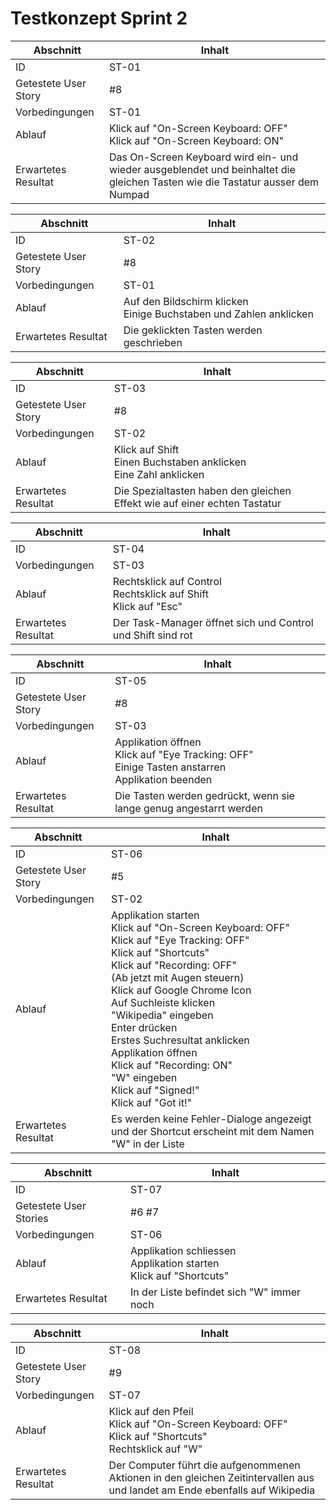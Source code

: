 # Testkonzept Sprint 2
Abschnitt | Inhalt
--- | ---
ID | ST-01
Getestete User Story | #8
Vorbedingungen | ST-01
Ablauf | Klick auf "On-Screen Keyboard: OFF"<br>Klick auf "On-Screen Keyboard: ON"
Erwartetes Resultat | Das On-Screen Keyboard wird ein- und wieder ausgeblendet und beinhaltet die gleichen Tasten wie die Tastatur ausser dem Numpad

Abschnitt | Inhalt
--- | ---
ID | ST-02
Getestete User Story | #8
Vorbedingungen | ST-01
Ablauf | Auf den Bildschirm klicken<br>Einige Buchstaben und Zahlen anklicken
Erwartetes Resultat | Die geklickten Tasten werden geschrieben

Abschnitt | Inhalt
--- | ---
ID | ST-03
Getestete User Story | #8
Vorbedingungen | ST-02
Ablauf | Klick auf Shift<br>Einen Buchstaben anklicken<br>Eine Zahl anklicken
Erwartetes Resultat | Die Spezialtasten haben den gleichen Effekt wie auf einer echten Tastatur

Abschnitt | Inhalt
--- | ---
ID | ST-04
Vorbedingungen | ST-03
Ablauf | Rechtsklick auf Control<br>Rechtsklick auf Shift<br>Klick auf "Esc"
Erwartetes Resultat | Der Task-Manager öffnet sich und Control und Shift sind rot

Abschnitt | Inhalt
--- | ---
ID | ST-05
Getestete User Story | #8
Vorbedingungen | ST-03
Ablauf | Applikation öffnen<br>Klick auf "Eye Tracking: OFF"<br>Einige Tasten anstarren<br>Applikation beenden
Erwartetes Resultat | Die Tasten werden gedrückt, wenn sie lange genug angestarrt werden

Abschnitt | Inhalt
--- | ---
ID | ST-06
Getestete User Story | #5
Vorbedingungen | ST-02
Ablauf | Applikation starten<br>Klick auf "On-Screen Keyboard: OFF"<br>Klick auf "Eye Tracking: OFF"<br>Klick auf "Shortcuts"<br>Klick auf "Recording: OFF"<br>(Ab jetzt mit Augen steuern)<br>Klick auf Google Chrome Icon<br>Auf Suchleiste klicken<br>"Wikipedia" eingeben<br>Enter drücken<br>Erstes Suchresultat anklicken<br>Applikation öffnen<br>Klick auf "Recording: ON"<br>"W" eingeben<br>Klick auf "Signed!"<br>Klick auf "Got it!"
Erwartetes Resultat | Es werden keine Fehler-Dialoge angezeigt und der Shortcut erscheint mit dem Namen "W" in der Liste

Abschnitt | Inhalt
--- | ---
ID | ST-07
Getestete User Stories | #6 #7
Vorbedingungen | ST-06
Ablauf | Applikation schliessen<br>Applikation starten<br>Klick auf "Shortcuts"
Erwartetes Resultat | In der Liste befindet sich "W" immer noch

Abschnitt | Inhalt
--- | ---
ID | ST-08
Getestete User Story | #9
Vorbedingungen | ST-07
Ablauf | Klick auf den Pfeil<br>Klick auf "On-Screen Keyboard: OFF"<br>Klick auf "Shortcuts"<br>Rechtsklick auf "W"
Erwartetes Resultat | Der Computer führt die aufgenommenen Aktionen in den gleichen Zeitintervallen aus und landet am Ende ebenfalls auf Wikipedia